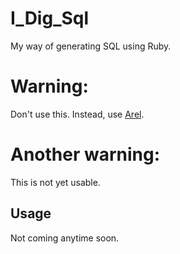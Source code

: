 # I\_Dig\_Sql

My way of generating SQL using Ruby.

# Warning:

Don't use this. Instead, use [Arel](http://github.com/rails/arel).

# Another warning:

This is not yet usable.

## Usage

Not coming anytime soon.





